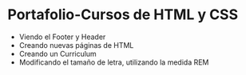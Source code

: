 ﻿# Portafolio-Cursos de HTML y CSS
 - Viendo el Footer y Header
 - Creando nuevas páginas de HTML
 - Creando un Curriculum
 - Modificando el tamaño de letra, utilizando la medida REM
